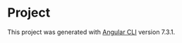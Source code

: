 # Project

This project was generated with [Angular CLI](https://github.com/angular/angular-cli) version 7.3.1.
